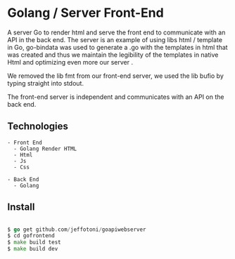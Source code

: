 # Golang / Server Front-End
A server Go to render html and serve the front end to communicate with an API in the back end.
The server is an example of using libs html / template in Go, go-bindata was used to generate a .go with the templates in html that was created and thus we maintain the legibility of the templates in native Html and optimizing even more our server .

We removed the lib fmt from our front-end server, we used the lib bufio by typing straight into stdout.

The front-end server is independent and communicates with an API on the back end.

## Technologies 

	- Front End 
	  - Golang Render HTML
	  - Html
	  - Js
	  - Css

	- Back End  
	  - Golang

## Install

```go

$ go get github.com/jeffotoni/goapiwebserver
$ cd gofrontend
$ make build test
$ make build dev

```
